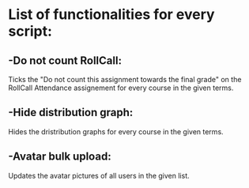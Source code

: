 # **List of functionalities for every script:**


## **-Do not count RollCall:**

Ticks the "Do not count this assignment towards the final grade" on the RollCall Attendance assignement for every course in the given terms.


## **-Hide distribution graph:**

Hides the dristribution graphs for every course in the given terms.


## **-Avatar bulk upload:**

Updates the avatar pictures of all users in the given list.

